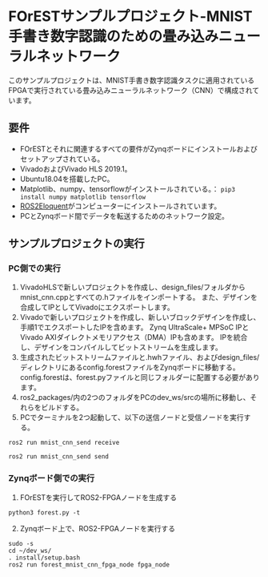 # FOrESTサンプルプロジェクト-MNIST手書き数字認識のための畳み込みニューラルネットワーク

このサンプルプロジェクトは、MNIST手書き数字認識タスクに適用されているFPGAで実行されている畳み込みニューラルネットワーク（CNN）で構成されています。

## 要件
- FOrESTとそれに関連するすべての要件がZynqボードにインストールおよびセットアップされている。
- VivadoおよびVivado HLS 2019.1。
- Ubuntu18.04を搭載したPC。
- Matplotlib、numpy、tensorflowがインストールされている。： `pip3 install numpy matplotlib tensorflow`
- [ROS2Eloquent](https://docs.ros.org/en/eloquent/Installation.html)がコンピューターにインストールされています。
- PCとZynqボード間でデータを転送するためのネットワーク設定。

## サンプルプロジェクトの実行
### PC側での実行
1. VivadoHLSで新しいプロジェクトを作成し、design_files/フォルダからmnist_cnn.cppとすべての.hファイルをインポートする。
また、デザインを合成してIPとしてVivadoにエクスポートします。
2. Vivadoで新しいプロジェクトを作成し、新しいブロックデザインを作成し、手順1でエクスポートしたIPを含めます。
Zynq UltraScale+ MPSoC IPとVivado AXIダイレクトメモリアクセス（DMA）IPも含めます。
IPを統合し、デザインをコンパイルしてビットストリームを生成します。
3. 生成されたビットストリームファイルと.hwhファイル、およびdesign_files/ディレクトリにあるconfig.forestファイルをZynqボードに移動する。
config.forestは、forest.pyファイルと同じフォルダーに配置する必要があります。
4. ros2_packages/内の2つのフォルダをPCのdev_ws/srcの場所に移動し、それらをビルドする。
5. PCでターミナルを2つ起動して、以下の送信ノードと受信ノードを実行する。
```
ros2 run mnist_cnn_send receive

ros2 run mnist_cnn_send send
```

### Zynqボード側での実行
1. FOrESTを実行してROS2-FPGAノードを生成する

`python3 forest.py -t`

2. Zynqボード上で、ROS2-FPGAノードを実行する
```
sudo -s
cd ~/dev_ws/
. install/setup.bash
ros2 run forest_mnist_cnn_fpga_node fpga_node
```
